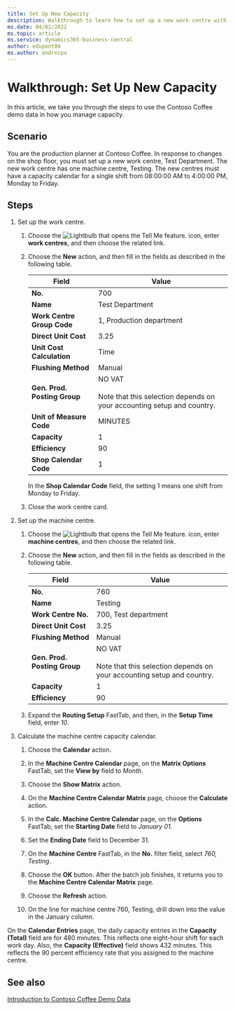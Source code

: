```yaml
---
title: Set Up New Capacity
description: Walkthrough to learn how to set up a new work centre with a capacity calendar for a single shift in Business Central.
ms.date: 04/01/2022
ms.topic: article
ms.service: dynamics365-business-central
author: edupont04
ms.author: andreipa
---
```


# <a name="walkthrough-set-up-new-capacity"></a><a name="walkthrough-set-up-new-capacity"></a><a name="walkthrough-set-up-new-capacity"></a>Walkthrough: Set Up New Capacity

In this article, we take you through the steps to use the Contoso Coffee demo data in how you manage capacity.  

## <a name="scenario"></a><a name="scenario"></a><a name="scenario"></a>Scenario

You are the production planner at Contoso Coffee. In response to changes on the shop floor, you must set up a new work centre, Test Department. The new work centre has one machine centre, Testing. The new centres must have a capacity calendar for a single shift from 08:00:00 AM to 4:00:00 PM, Monday to Friday.  

## <a name="steps"></a><a name="steps"></a><a name="steps"></a>Steps

1. Set up the work centre.

    1. Choose the ![Lightbulb that opens the Tell Me feature.](../../media/ui-search/search_small.png "Tell me what you want to do") icon, enter **work centres**, and then choose the related link.  

    2. Choose the **New** action, and then fill in the fields as described in the following table.  

        |Field  |Value  |
        |---------|---------|
        |**No.** |700|
        |**Name** |Test Department|
        |**Work Centre Group Code** |1, Production department|
        |**Direct Unit Cost**|3.25|
        |**Unit Cost Calculation**|Time|
        |**Flushing Method**|Manual|
        |**Gen. Prod. Posting Group**|NO VAT</br></br>Note that this selection depends on your accounting setup and country.|
        |**Unit of Measure Code** |MINUTES|
        |**Capacity** |1|
        |**Efficiency** |90|
        |**Shop Calendar Code** |1|

        In the **Shop Calendar Code** field, the setting 1 means one shift from Monday to Friday.

    3. Close the work centre card.

2. Set up the machine centre.

    1. Choose the ![Lightbulb that opens the Tell Me feature.](../../media/ui-search/search_small.png "Tell me what you want to do") icon, enter **machine centres**, and then choose the related link.  

    2. Choose the **New** action, and then fill in the fields as described in the following table.  

        |Field  |Value  |
        |---------|---------|
        |**No.** |760|
        |**Name** |Testing|
        |**Work Centre No.** |700, Test department|
        |**Direct Unit Cost**|3.25|
        |**Flushing Method**|Manual|
        |**Gen. Prod. Posting Group**|NO VAT</br></br>Note that this selection depends on your accounting setup and country.|
        |**Capacity** |1|
        |**Efficiency** |90|
    3. Expand the **Routing Setup** FastTab, and then, in the **Setup Time** field, enter *10*.  

3. Calculate the machine centre capacity calendar.  

    1. Choose the **Calendar** action.  

    2. In the **Machine Centre Calendar** page, on the **Matrix Options** FastTab, set the **View by** field to *Month*.  

    3. Choose the **Show Matrix** action.  

    4. On the **Machine Centre Calendar Matrix** page, choose the **Calculate** action.  

    5. In the **Calc. Machine Centre Calendar** page, on the **Options** FastTab, set the **Starting Date** field to *January 01*.  

    6. Set the **Ending Date** field to December 31.  

    7. On the **Machine Centre** FastTab, in the **No.** filter field, select *760, Testing*.  

    8. Choose the **OK** button. After the batch job finishes, it returns you to the **Machine Centre Calendar Matrix** page.  

    9. Choose the **Refresh** action.  

    10. On the line for machine centre 760, Testing, drill down into the value in the January column.  

On the **Calendar Entries** page, the daily capacity entries in the **Capacity (Total)** field are for 480 minutes. This reflects one eight-hour shift for each work day. Also, the **Capacity (Effective)** field shows 432 minutes. This reflects the 90 percent efficiency rate that you assigned to the machine centre.  

## <a name="see-also"></a><a name="see-also"></a><a name="see-also"></a>See also

[Introduction to Contoso Coffee Demo Data](../contoso-coffee-intro.md)  
